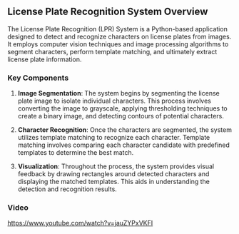 ## License Plate Recognition System Overview

The License Plate Recognition (LPR) System is a Python-based application designed to detect and recognize characters on license plates from images. It employs computer vision techniques and image processing algorithms to segment characters, perform template matching, and ultimately extract license plate information.

### Key Components

1. **Image Segmentation**: The system begins by segmenting the license plate image to isolate individual characters. This process involves converting the image to grayscale, applying thresholding techniques to create a binary image, and detecting contours of potential characters.

2. **Character Recognition**: Once the characters are segmented, the system utilizes template matching to recognize each character. Template matching involves comparing each character candidate with predefined templates to determine the best match.

3. **Visualization**: Throughout the process, the system provides visual feedback by drawing rectangles around detected characters and displaying the matched templates. This aids in understanding the detection and recognition results.

### Video
https://www.youtube.com/watch?v=jauZYPxVKFI
